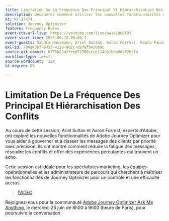```yaml
---
title: Limitation De La Fréquence Des Principal Et Hiérarchisation Des Conflits
description: Découvrez comment utiliser les nouvelles fonctionnalités de Adobe Journey Optimizer pour gérer et prioriser les messages les plus importants envoyés aux clients.
kt: KT-17474
solution: Journey Optimizer
feature: Frequency Rules
event-cta-url-live: https://youtube.com/live/awYa2dU6TDY
event-start-time: 2025-06-18 09:00-7
event-guests: Sandra Hausmann, Ariel Sultan, Aaron Forrest, Keara Fausett
exl-id: 7041430f-845d-4150-9d2c-d8fafb450b9c
source-git-commit: b775b884ffcbd72360cecb114d61bba9093269f4
workflow-type: tm+mt
source-wordcount: '124'
ht-degree: 0%

---
```


# Limitation De La Fréquence Des Principal Et Hiérarchisation Des Conflits

Au cours de cette session, Ariel Sultan et Aaron Forrest, experts d’Adobe, ont exploré les nouvelles fonctionnalités de Adobe Journey Optimizer pour vous aider à gouverner et à classer les messages des clients par priorité avec précision. Ils ont montré comment réduire la fatigue des messages, résoudre les conflits et offrir des expériences percutantes qui trouvent un écho.

Cette session est idéale pour les spécialistes marketing, les équipes opérationnelles et les administrateurs de parcours qui cherchent à maîtriser les fonctionnalités de Journey Optimizer pour un contrôle et une efficacité accrus.


>[!VIDEO](https://video.tv.adobe.com/v/3464052/?quality=12&learn=on)

Rejoignez-nous pour la communauté [Adobe Journey Optimizer Ask Me Anything](https://experienceleaguecommunities.adobe.com/t5/journey-optimizer-events/ask-me-anything-june-[...]with-parcours-optimizer-product-experts/ev-p/757473), le mercredi 25 juin de 8h00 à 9h00 (heure de Paris), pour poursuivre la conversation.
